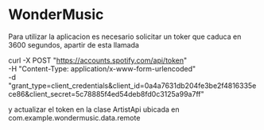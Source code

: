 # WonderMusic
Para utilizar la aplicacion es necesario solicitar un toker que caduca en 3600 segundos, apartir de esta llamada

curl -X POST "https://accounts.spotify.com/api/token" \
     -H "Content-Type: application/x-www-form-urlencoded" \
     -d "grant_type=client_credentials&client_id=0a4a7631db204fe3be2f4816335ece86&client_secret=5c78885f4ed54deb8fd0c3125a99a7ff"

y actualizar el token en la clase ArtistApi ubicada en com.example.wondermusic.data.remote
